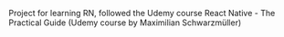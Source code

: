 Project for learning RN, followed the Udemy course React Native - The Practical Guide (Udemy course by Maximilian Schwarzmüller)
